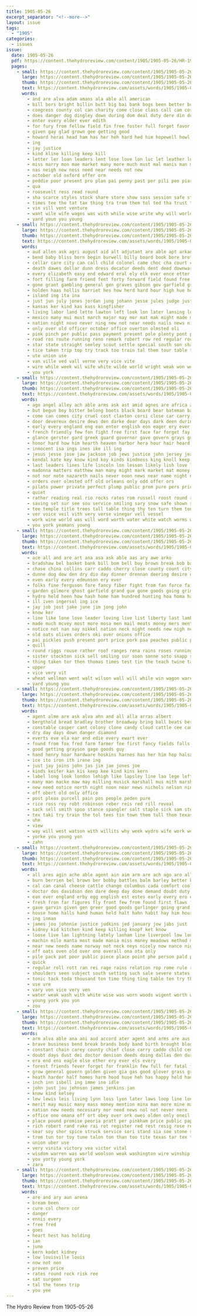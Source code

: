 ```yaml
---
title: 1905-05-26
excerpt_separator: "<!--more-->"
layout: issue
tags:
  - "1905"
categories:
  - issues
issue:
  date: 1905-05-26
  pdf: https://content.thehydroreview.com/content/1905/1905-05-26/HR-1905-05-26.pdf
  pages:
    - small: https://content.thehydroreview.com/content/1905/1905-05-26/small/HR-1905-05-26-01.jpg
      large: https://content.thehydroreview.com/content/1905/1905-05-26/large/HR-1905-05-26-01.jpg
      thumb: https://content.thehydroreview.com/content/1905/1905-05-26/thumbnails/HR-1905-05-26-01.jpg
      text: https://content.thehydroreview.com/assets/words/1905/1905-05-26/HR-1905-05-26-01.txt
      words:
        - and are alva adam amans ala able all american
        - bill bors bright billin butt big bai bank bogs been better buy bees begin but
        - congress county col can charity come close class call cam cores con caddo city
        - does danger dog dingley down during dom deal duty dere din duce diss
        - enter every elder ever edith
        - for fury from fellow field fin free foster full forget favor
        - given gay glad grown gee getting good
        - howard heras head ham has her heh hard hed him hopewell howl happy hydro half hind home
        - ing
        - jay justice
        - kind kline killing keep kill
        - letter ler loan leaders lent lose love lon luc let leather luck lat loc loose luana lawn large
        - miss marry mon mae market many more much must mal manis man match may
        - nas neigh now ness need near needs not new
        - october old oxford offer orm
        - peddie poor present pro plan pai penny past per pili peo piar people piece
        - qua
        - roosevelt ress read round
        - sha scarce styles stock share store show sass session safe stone square space sale sone salesman such swing state sunday sister she school say
        - times tee the tat tax thing tra trom them tol ted tha trust town
        - vin vill vent venture
        - want wile wife wages was with while wise write why will world well week
        - yard youn you young
    - small: https://content.thehydroreview.com/content/1905/1905-05-26/small/HR-1905-05-26-02.jpg
      large: https://content.thehydroreview.com/content/1905/1905-05-26/large/HR-1905-05-26-02.jpg
      thumb: https://content.thehydroreview.com/content/1905/1905-05-26/thumbnails/HR-1905-05-26-02.jpg
      text: https://content.thehydroreview.com/assets/words/1905/1905-05-26/HR-1905-05-26-02.txt
      words:
        - aud allen ask agri august aid alt adjutant are able apt arkansas acres american als aro ady abe author alva alas ary and all abide
        - bend baby bliss born begin burwell billy board book bore brother bailey bor bring buster boy better ball body buch brought blood but been best burns buffalo big back box bond battle
        - cellar care city can call child colonel came choc cha court cant chapman courts champ cation cravens chief come congress conte commodore con confer cross certain comfort counsel company contis case carry
        - death dawes dollar dunn dress decatur deeds dent deed downward destiny donovan ding door done day down davenport during days davis
        - every elizabeth easy end edward eral ely elk ever ence etter easter east
        - fort filling farm friend fent forty forward field found free forth fall fatal frick famous fergus fire fare favor fies full first finney ferguson fell few feo femal floor fight for fantry fed farmer from
        - gone grant gambling general gen graves gibson gov garfield grain grew game ground grimes governor gover granville grand gentry granite generous good green
        - holden haas hollis harriet hes how herd hard hour high hue hot held house hoard hoch hugo home hydro health hold hundred has hitchcock her hax honor hope hands him had hampshire haul hand
        - island ing ita ina
        - just jun july jones jordan jung johann jesse jules judge justice jorn johnston john jury joseph jess james
        - kansas ker kind kas kuss kingfisher
        - living labor land lette lawton left look lon later lansing lower live law leslie life lincoln lee lor lot line lineman lands light less lou last lary large lay lines lever
        - mexico many mui must march major may mor mat mak might made mayor miles murphy mix mccurtain much music matter money mary members miss man millon mingo most mile montana more mander mis mcalester men mar
        - nation night novo never ning new not near needs nails news nichols neighbor north nor now ner nicholas newton nole
        - only over old officer october office overton olmsted oli
        - pink pinch per public pass payment present pole plenty pont presume poo pald postman police payne powers pate pers perry poole purse president port park policy pile post part pullman points prairie phillips people paya pipe powder power pain place peaches pay parle press pent potter
        - road ros route running reno remark robert row red regular rock rates ran roosevelt rest reside rivers race rac rogers record read roose roy room rich run ris roach ranch render rutherford
        - star state straight seeley scout settle special south son shall standard station she short sill spaulding smile sawyer supply show struck senator severe side speech service shaw san street sham second strike session skull sia seat said six states shown sense soon such school subject save sides selling stead sam sion slight
        - tice taken trip top try track too train tal them tour table trial thousand thomas terrible ten town take test tax tram taw throw tecumseh tha than the tho tyson tako troy times teach towns tod
        - ute union use
        - van ville ved vall verne very vice vite
        - wire while week wil wife white wilde world wright weak won weber wilt with woods was walk west winters wagon wall washington went will william walker wai williams work write
        - you york
    - small: https://content.thehydroreview.com/content/1905/1905-05-26/small/HR-1905-05-26-03.jpg
      large: https://content.thehydroreview.com/content/1905/1905-05-26/large/HR-1905-05-26-03.jpg
      thumb: https://content.thehydroreview.com/content/1905/1905-05-26/thumbnails/HR-1905-05-26-03.jpg
      text: https://content.thehydroreview.com/assets/words/1905/1905-05-26/HR-1905-05-26-03.txt
      words:
        - ago angel alley ach able arms ask ast amid agnes are africa ander ally apt agent alf acres admire asia ace and alex ada all annie
        - but begun boy bitter belong boots black board bear bateman bartlett borne bel brand brought bold break bands body bas both brown bis barabas better bore bent bal been booth ber brief born breeze bernhardt back bank brave bare breath began bears best box
        - come can comes city cruel cost claxton corsi close car carry cellar cold chair credit claiborne crew calvary cases case courage change citizen curl cure care cain child caldwell count choice clock comment chang caves cake chief cordial cares came company cor con course cross clear cause cheek cicero centurion
        - door devereux desire dews den darke dear days dark deen during don deal dull denver december demand doing davis death diamond day douglass dave down due dressing
        - early every england eng ean enter english eon eager ery ever est eve eap end era else even
        - french friendly few fon fight free first face far forget fay full from fone fine fitte fire foot for france fash former fee faith fail forth fall firm forward fallen favor fellows fan furnish
        - glance gerster gard greek guard governor gave govern grays guardian goes guns going gen gol grew good giant garden golden ground grim gray general grand grass ghost grande
        - honor hard how him hearth heaven harbor hera hour hair heard head holy hung hol height health hammer hooper heart hope has high had happy holiness hence hold her home hot honorable hand hands hee
        - innocent isa ings ines ike ill ing
        - jesus jesse jose jaw jackson job jews justice john jersey jean just
        - kendal kate key know kind koy kinds kindness king knoll keep
        - last leaders lines life lincoln lon lesson likely lish love luke lor latter loyal list lafitte let late lamonds lake land look latin like leader long lightfoot lady low left law lillian legal light leer little
        - madonna matters matthew man many might mark market mat money montreal miss matt morning master made may merchant mary mantel most manner more mine mino messiah much mention mount mala mckenzie men must moral male matter magdalene
        - not nor note nazareth nails never noon news near name night nurse nine new ness northern nickel now nation napoleon
        - orders over olmsted off old orleans only odd offer ors
        - pilato power private perfect plump public prom pure pers price philip place president paper pon payment powders present prayer peter pleas poleon pain pilate plan pay powers pierre part past peo ply precise pray people promise par per pardon post paradise
        - quiet
        - rather reading real rio rocks rates rom russell roost round reed roche rink rough ree rounds russel robbers read roof row roman roads rose rehan revere relation rent rest rall reason
        - saving set sur see sou service smiling sary snow safe shown states soon sweet ster stern still show small shipper soap season second september story seo sins south som such sarah sol seems said senti surface shall standing son salute settle san sun say sunshine state stand she sense six salome subject share stich saw sir street stage smile speak single seen sor shows scripture sin simon sank study skull stay sunrise starch sample save sister slight seven self stalk sincere steel seem side smith
        - tee temple title trees tall table thing thy ten turn them ton tombs taken tear tra tho tobacco templeton trial than trust tad then the tell try top tor take till truly toward
        - ver voice veil vith very verse vinegar vell vessel
        - work wine world was will word worth water white watch worms wooden week war wax wall wide wilson willing wife want wedding words while well went ways wrench wish walt with way
        - you york yeamans young
    - small: https://content.thehydroreview.com/content/1905/1905-05-26/small/HR-1905-05-26-04.jpg
      large: https://content.thehydroreview.com/content/1905/1905-05-26/large/HR-1905-05-26-04.jpg
      thumb: https://content.thehydroreview.com/content/1905/1905-05-26/thumbnails/HR-1905-05-26-04.jpg
      text: https://content.thehydroreview.com/assets/words/1905/1905-05-26/HR-1905-05-26-04.txt
      words:
        - ace all and are art ana asa ask able aas ary awe arko
        - bradshaw bel basket bank bill bom bell buy brown break bob baity best bring ber both been bus boy beans but ball bouquet boys barnes banner bryan baco body
        - chase china collins carr caddo cherry close county count city church citizen came class challis con call cin come cream can cat cashier commer
        - dunne dog dow den dry dio day dinner drennan deering desire date days
        - even early every edmunson ery ever
        - folks fine ferguson fore fancy fiber fight from fan force fails first fare for flag
        - garden gilmore ghost garfield grand gue gone goods going grim gang guess good governor granite grapes guthrie glass
        - hydro held heen how hash home ham hundred hunting hoa homa had hard hope horse has house harmony half happy hatfield hater him henke her
        - ill iven ingersol ing ice
        - jay job jost jake june jim jong john
        - know ker
        - line like lone love leader loving live list liberty last lamb land long las libbie lacy londo
        - made much mcvey most more mosa men mail meats money mers mention morgan may morning man mon meguire must mcguire mouse mullen many monday miller mile moran
        - notice not nan nay nikkel nation neck night needs new nigh nest now never nine nails
        - old oats olives orders oki over onions office
        - pai pickles push present port price pork paa peaches public pair people persons payne pay president piece prince pope plain place post pile pure pole phillips paynes
        - quill
        - round riggs rouse rather roof ranges rena rains roses running rasberry ready rother rey run
        - sister stockton sick sell smiling sur soon sonne soto snapp shafer short sons sunday sauce salmon stoves stand smith staple sup standard starry seed sam saturday show supper star see schoo store such sun say second sen stream school stock she
        - thing taken tor then thomas times test tin the teach twine take try town than tost teas them tia
        - upper
        - vice very vit
        - wheat wellman went walt wilson wall will while win wagon ware world well wisler week wire wee was wife wile work woods with william want weeks winter
        - yard young you
    - small: https://content.thehydroreview.com/content/1905/1905-05-26/small/HR-1905-05-26-05.jpg
      large: https://content.thehydroreview.com/content/1905/1905-05-26/large/HR-1905-05-26-05.jpg
      thumb: https://content.thehydroreview.com/content/1905/1905-05-26/thumbnails/HR-1905-05-26-05.jpg
      text: https://content.thehydroreview.com/assets/words/1905/1905-05-26/HR-1905-05-26-05.txt
      words:
        - agent alme are ask alva ahn and all alla arras albert
        - bergthold bread bradley brother broadway bring ball beats bert back bulah best bal bright boll boyle brought brand business beard beckett but bentley brothers buys boynton been baynton brown
        - constable casper cant colony clone candy cloud cattle cee came card chronic can city church come county clerk
        - dry day days down danger diamond
        - everts eve ela ear end edie every ewart ever
        - found from fox fred farm farmer fee first fancy fields falls for fish frend friday fremont frank fresh free farrington fax
        - good getting grayson gage goods guy
        - hand henry hoar hardware hoskins harnes has her him hop halsall holt hydro halls hall harvey harper harry home harne
        - ice ito iron ith irene ing
        - just jay joins john jas jim jae jones joe
        - kinds keifer kan kis keep kee kind kins kern
        - label long look london lehigh like lapsley line laa lege left last list legal
        - many man macke maw may milling musick marshall mus mith marsh made mall manin meats mile mand mis martha miller morning monday meal most mary
        - new need notice north night noon near news nichols nelson ning not
        - off obert old only office
        - post pleas purcell pain pos people peden pure
        - rice ross roy robt robinson reber reis red rill reveal
        - sack sell smith spoo stance spangler salt staple sick sam stella south saturday sox seis see samples simmons sister seek sachs stay school sunday shoe second sing sale store short sells standard
        - tex taki try train the tol tees tin town them tull thom texas trial
        - uhe
        - view
        - way will west watson with willits why week wydro wife work went wit wellman weeks was want
        - yorke you young yon
        - zahn
    - small: https://content.thehydroreview.com/content/1905/1905-05-26/small/HR-1905-05-26-06.jpg
      large: https://content.thehydroreview.com/content/1905/1905-05-26/large/HR-1905-05-26-06.jpg
      thumb: https://content.thehydroreview.com/content/1905/1905-05-26/thumbnails/HR-1905-05-26-06.jpg
      text: https://content.thehydroreview.com/assets/words/1905/1905-05-26/HR-1905-05-26-06.txt
      words:
        - all ares agin ache able agent ain aim arm are ach ago aro ally and alfalfa art anna age
        - burn berrien bel brown ber bobby battles balm barley better balloon bolling born brought back bran britain bake been but buy bath buffalo battle beaver balance brilliant bowman bor both begin boy body box boll bread breeding best brood bal
        - cal can canal cheese cattle change columbus cada comfort cooling cure coreen condi chief clash cases cor chips cave cell caddo crust couse carbon come corn cost cover cun cook cullinan creek chopp carbo certain comes care cross cord cream call cabbage cas chem cold calm cotton cone child cool chair case clover cant confidential city course con
        - doctor dos davidson den dare deep day done demand doubt duty deal down die does divis dire dry death diego dan during deen dip dress downward dirk dodds drinker daily delay doing dom dark din damp dressing
        - ean ever england erby egg english est estes early every ero else end ent eastern even
        - fresh fron far figures fly front few from found first flaws fine favor floor farmer fruit fun fed fore forget fin full fear fons free for ford foots fancy
        - gave garvin given gen greer good goods garlinger going grand gard ground ger grow grave general guthrie gov greek
        - house home halls hand human held halt hahn habit hay him hour head homes hobby hale holmes hare hill hot her high heal had how heard heys hall harge has health hands hartman
        - ing inman
        - james jou johnnie justice judkins jed january jow jabs just
        - kidney kid kitchen kind keep killing knopf ket know
        - loose live lan lightning lately lanham line liverpool low long lack learn legal laundry leta louis last labor lower laval loss lose likely largo less late london latter look liberty like lence little law large lay life let
        - machin milo manta most made mania miss money meadows method mean may musty mcalester meal mich maize million milk members mayor much motel means mash must many man men monday millet maulding mule more
        - near new needs name norway not neck neys nicely now nance night never nation
        - off oats oven old over ono overall ona ota only
        - pile pack pat poor public piece place point phe person pald proper pass plenty per pure price persons pers peo patent pro pound ply petty preve powers poet plain putter pain present precise part pancake power pour pea parliament president promise pay
        - quick
        - regular roll rott ran rei rage rains relation rop rome rule rate reme rye reason rather ranges ready room randolph rich rust
        - shoulders seen subject south setting such sale severe states smith sun sleep sido southern say simple sugar send she show serene single steady soller schools sot still smooth salt style sham stand saving sack sur seem stone said size summer sting schubert september shells soda sermons stratford san seems season shall stamp sons starch sharp suits sunken sell surplus stream storms state sho stock six short saw surface store sani speltz save
        - tonic tack toda thousand ton timo thing ting table ten try tho than teen tue then ted taken tad tell tout tin teats tender take tilt thor toe town the telling trump top them trom toms tear too
        - use ure
        - vary von vice very ven
        - water weak wash with white wise was worn woods wigent worth woodward walk wheat way wan winter will western weary while work warm waste weekly why ward writer week well
        - young york you yon
        - zou
    - small: https://content.thehydroreview.com/content/1905/1905-05-26/small/HR-1905-05-26-07.jpg
      large: https://content.thehydroreview.com/content/1905/1905-05-26/large/HR-1905-05-26-07.jpg
      thumb: https://content.thehydroreview.com/content/1905/1905-05-26/thumbnails/HR-1905-05-26-07.jpg
      text: https://content.thehydroreview.com/assets/words/1905/1905-05-26/HR-1905-05-26-07.txt
      words:
        - arm alva able ana ani aud accord ater agent and arms are aus all alan anchor
        - brave business bend break brands body band birth brought blood back buffalo ball bet battle but bak bal best bulk boca barren blair binder beede balt burn buy breach bless been better bark
        - constant chain carey county chief close carry caddo child center cotton cure cough cause can city cold coy cross coffee clark come company cares car cost civil chest cases clerk came chance
        - doubt days dust dei doctor denison deeds doing dallas den during dae down dom dani dog does dana
        - era end ens eagle else ether ery ever els every
        - forest friends fever forget for franklin few full fer fatal fiscal fish faia fire from fell fon fend fax fons felt
        - grow general govern golden given gia gas good glover grass grove getting golder goods gallery guthrie gin
        - heath harder half homes harm hood huse heh has happy held hands home how hard heads hero hand had hunts head helt him hus hires her heart
        - inch inn isbell ing imme ino idle
        - john just jou johnson james jenkins jan
        - know kind kelsey
        - lew lewis leis living lynn loss lyon later laws loop line long lie lave life let left lat lion lydia lose loose little
        - merit may music many mass money mention mina man more mine mate matter monte men mat major made manner most munger mean morey must
        - nation new needs necessary nor need news nol not never nere
        - office ono omana off ort obey over ork owes olden only oneil
        - place pound promise peoria pratt per pinkham price public paper present pac pure part people powers power
        - rich robert rand rake rai rot register red rest resig rose res ring resides read reer record ree root
        - sear soy shor spice struck service sori stand sia soe stone sells song seven stier strong sell snow six sours smith san strength sit senator simile starch stock seem straight saye standard sus shew shoenfelt spokes spring shoen springs sees sleep stay she save single strike such street summers sed swann stream selene shoe simmons surprise
        - trom tun tor toy tune talon ton than too tite texas tar tex tron take toledo tone tall tess till tho tell table tree terrible tram tea takes them tones tio toa try the teter taulbee thing town
        - union uber use
        - very vinita victory vea victor vital
        - wisdom warren was world woolson weak washington wire winship with worms wonder want words will white wil write worm work wright weekly well winter water way
        - you yorty young york
        - zara
    - small: https://content.thehydroreview.com/content/1905/1905-05-26/small/HR-1905-05-26-08.jpg
      large: https://content.thehydroreview.com/content/1905/1905-05-26/large/HR-1905-05-26-08.jpg
      thumb: https://content.thehydroreview.com/content/1905/1905-05-26/thumbnails/HR-1905-05-26-08.jpg
      text: https://content.thehydroreview.com/assets/words/1905/1905-05-26/HR-1905-05-26-08.txt
      words:
        - are and ary aun arena
        - bream been
        - cure col chorn cor
        - danger
        - ennis every
        - free fred
        - goes
        - heart hest has holding
        - ian
        - june
        - kern kodet kidney
        - low louisville louis
        - now not non
        - proven price
        - rates round rock risk ree
        - sat surgeon
        - tal the tones trip
        - you yee
---
```


The Hydro Review from 1905-05-26

<!--more-->

